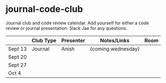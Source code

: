 # journal-code-club
Journal club and code review calendar. Add yourself for either a code review or journal presentation.  Slack Jae for any questions. 


|         | Club Type | Presenter | Notes/Links        |Room   |
|---------|-----------|-----------|--------------------|-------|
| Sept 13 | Journal   | Anish     | (coming wednesday) |       |
| Sept 20 |           |           |                    |       |
| Sept 27 |           |           |                    |       |
| Oct 4   |           |           |                    |       |


